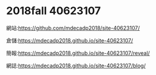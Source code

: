 # 2018fall 40623107

網站:https://github.com/mdecadp2018/site-40623107/

倉儲:https://mdecadp2018.github.io/site-40623107/

簡報:https://mdecadp2018.github.io/site-40623107/reveal/

網誌:https://mdecadp2018.github.io/site-40623107/blog/
